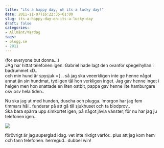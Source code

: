 ```yaml
---
title: "its a happy day, oh its a lucky day!"
date: 2011-11-07T16:22:35+01:00
slug: its-a-happy-day-oh-its-a-lucky-day
draft: false
categories:
- Allmänt/Vardag
tags:
- blogg.se
- 2011
---
```

(for everyone but donna...)  
JAg har hittat telefonen igen. Gabriel hade lagt den ovanför spegelhyllan i badrummet xD..  
och min hund är spysjuk =( .. så jag ska veeerkligen inte ge henne något annat än sin hundmat, tydligen tål hon verkligen inget. Jag gav henne inget i helgen men hon snattade en liten ostbit, pappa gav henne lite hamburgare osv osv hela tiden..  
  
Nu ska jag ut med hunden, duscha och plugga. Imorgon har jag fem timmars hål.. funderar på att gå till sjukhuset och ta blodprov..  
Ska bara spärra upp simkortet igen, på något jävla vänster, för nu har jag ju telefonen igen..  
  
  
![](/assets/images/blogg.se/wp_000514_173947065.jpg)  
  
  
förövrigt är jag superglad idag. vet inte riktigt varför.. plus att jag kom hem och fann telefonen. herregud.. dubbel win!